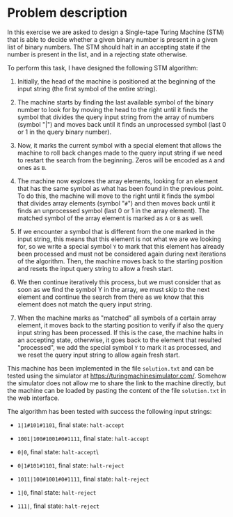 # Problem description

In this exercise we are asked to design a Single-tape Turing Machine
(STM) that is able to decide whether a given binary number is present in
a given list of binary numbers. The STM should halt in an accepting
state if the number is present in the list, and in a rejecting state
otherwise.

To perform this task, I have designed the following STM algorithm:

1. Initially, the head of the machine is positioned at the beginning of
   the input string (the first symbol of the entire string).

2. The machine starts by finding the last available symbol of the
   binary number to look for by moving the head to the right until it
   finds the symbol that divides the query input string from the array
   of numbers (symbol \"$|$\") and moves back until it finds an
   unprocessed symbol (last $0$ or $1$ in the query binary number).

3. Now, it marks the current symbol with a special element that allows
   the machine to roll back changes made to the query input string if
   we need to restart the search from the beginning. Zeros will be
   encoded as `A` and ones as `B`.

4. The machine now explores the array elements, looking for an element
   that has the same symbol as what has been found in the previous
   point. To do this, the machine will move to the right until it finds
   the symbol that divides array elements (symbol \"`#`\") and then
   moves back until it finds an unprocessed symbol (last $0$ or $1$ in
   the array element). The matched symbol of the array element is
   marked as `A` or `B` as well.

5. If we encounter a symbol that is different from the one marked in
   the input string, this means that this element is not what we are we
   looking for, so we write a special symbol `Y` to mark that this
   element has already been processed and must not be considered again
   during next iterations of the algorithm. Then, the machine moves
   back to the starting position and resets the input query string to
   allow a fresh start.

6. We then continue iteratively this process, but we must consider that
   as soon as we find the symbol Y in the array, we must skip to the
   next element and continue the search from there as we know that this
   element does not match the query input string.

7. When the machine marks as \"matched\" all symbols of a certain array
   element, it moves back to the starting position to verify if also
   the query input string has been processed. If this is the case, the
   machine halts in an accepting state, otherwise, it goes back to the
   element that resulted \"processed\", we add the special symbol `Y`
   to mark it as processed, and we reset the query input string to
   allow again fresh start.

This machine has been implemented in the file `solution.txt` and can be
tested using the simulator at <https://turingmachinesimulator.com/>.
Somehow the simulator does not allow me to share the link to the machine
directly, but the machine can be loaded by pasting the content of the
file `solution.txt` in the web interface.

The algorithm has been tested with success the following input strings:

- `1|1#101#1101`, final state: `halt-accept`

- `1001|100#1001#0#1111`, final state: `halt-accept`

- `0|0`, final state: `halt-accept`\

- `0|1#101#1101`, final state: `halt-reject`

- `1011|100#1001#0#1111`, final state: `halt-reject`

- `1|0`, final state: `halt-reject`

- `111|`, final state: `halt-reject`
